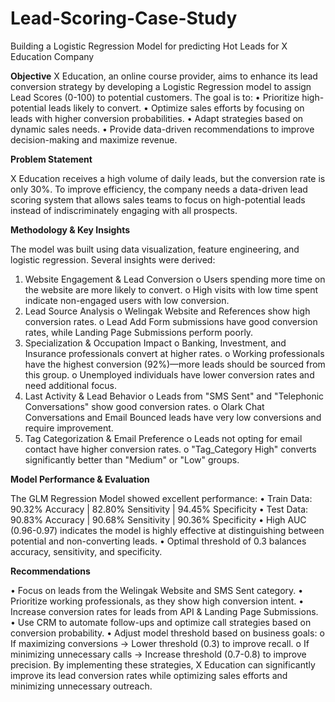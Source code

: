 # Lead-Scoring-Case-Study
Building a Logistic Regression Model for predicting Hot Leads for X Education Company

**Objective**
X Education, an online course provider, aims to enhance its lead conversion strategy by developing a Logistic Regression model to assign Lead Scores (0-100) to potential customers. The goal is to:
•	Prioritize high-potential leads likely to convert.
•	Optimize sales efforts by focusing on leads with higher conversion probabilities.
•	Adapt strategies based on dynamic sales needs.
•	Provide data-driven recommendations to improve decision-making and maximize revenue.

**Problem Statement**

X Education receives a high volume of daily leads, but the conversion rate is only 30%. To improve efficiency, the company needs a data-driven lead scoring system that allows sales teams to focus on high-potential leads instead of indiscriminately engaging with all prospects.

**Methodology & Key Insights**

The model was built using data visualization, feature engineering, and logistic regression. Several insights were derived:
1.	Website Engagement & Lead Conversion
o	Users spending more time on the website are more likely to convert.
o	High visits with low time spent indicate non-engaged users with low conversion.
2.	Lead Source Analysis
o	Welingak Website and References show high conversion rates.
o	Lead Add Form submissions have good conversion rates, while Landing Page Submissions perform poorly.
3.	Specialization & Occupation Impact
o	Banking, Investment, and Insurance professionals convert at higher rates.
o	Working professionals have the highest conversion (92%)—more leads should be sourced from this group.
o	Unemployed individuals have lower conversion rates and need additional focus.
4.	Last Activity & Lead Behavior
o	Leads from "SMS Sent" and "Telephonic Conversations" show good conversion rates.
o	Olark Chat Conversations and Email Bounced leads have very low conversions and require improvement.
5.	Tag Categorization & Email Preference
o	Leads not opting for email contact have higher conversion rates.
o	"Tag_Category High" converts significantly better than "Medium" or "Low" groups.

**Model Performance & Evaluation**

The GLM Regression Model showed excellent performance:
•	Train Data: 90.32% Accuracy | 82.80% Sensitivity | 94.45% Specificity
•	Test Data: 90.83% Accuracy | 90.68% Sensitivity | 90.36% Specificity
•	High AUC (0.96-0.97) indicates the model is highly effective at distinguishing between potential and non-converting leads.
•	Optimal threshold of 0.3 balances accuracy, sensitivity, and specificity.

**Recommendations**

•	Focus on leads from the Welingak Website and SMS Sent category.
•	Prioritize working professionals, as they show high conversion intent.
•	Increase conversion rates for leads from API & Landing Page Submissions.
•	Use CRM to automate follow-ups and optimize call strategies based on conversion probability.
•	Adjust model threshold based on business goals: 
o	If maximizing conversions → Lower threshold (0.3) to improve recall.
o	If minimizing unnecessary calls → Increase threshold (0.7-0.8) to improve precision.
By implementing these strategies, X Education can significantly improve its lead conversion rates while optimizing sales efforts and minimizing unnecessary outreach.


